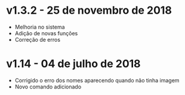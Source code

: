 # v1.3.2 - 25 de novembro de 2018
- Melhoria no sistema
- Adição de novas funções
- Correção de erros

# v1.14 - 04 de julho de 2018
- Corrigido o erro dos nomes aparecendo quando não tinha imagem
- Novo comando adicionado
